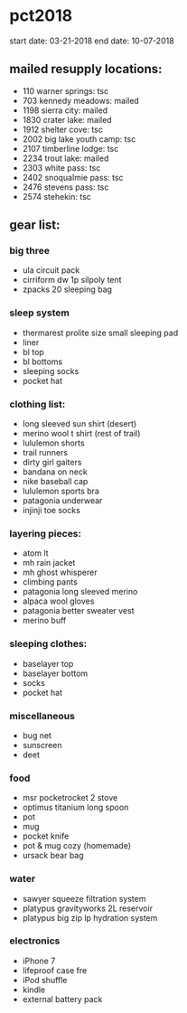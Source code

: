 # pct2018

start date: 03-21-2018
end date: 10-07-2018

## mailed resupply locations: 

- 110 warner springs: tsc
- 703 kennedy meadows: mailed
- 1198 sierra city: mailed
- 1830 crater lake: mailed
- 1912 shelter cove: tsc
- 2002 big lake youth camp: tsc
- 2107 timberline lodge: tsc
- 2234 trout lake: mailed
- 2303 white pass: tsc
- 2402 snoqualmie pass: tsc
- 2476 stevens pass: tsc
- 2574 stehekin: tsc

## gear list:
### big three
- ula circuit pack
- cirriform dw 1p silpoly tent
- zpacks 20 sleeping bag

### sleep system
- thermarest prolite size small sleeping pad
- liner
- bl top
- bl bottoms
- sleeping socks
- pocket hat


### clothing list:
- long sleeved sun shirt (desert)
- merino wool t shirt (rest of trail)
- lululemon shorts
- trail runners
- dirty girl gaiters
- bandana on neck
- nike baseball cap
- lululemon sports bra
- patagonia underwear
- injinji toe socks

### layering pieces:
- atom lt
- mh rain jacket
- mh ghost whisperer
- climbing pants
- patagonia long sleeved merino
- alpaca wool gloves
- patagonia better sweater vest
- merino buff


### sleeping clothes:
- baselayer top
- baselayer bottom
- socks
- pocket hat

### miscellaneous
- bug net
- sunscreen
- deet

### food 
- msr pocketrocket 2 stove
- optimus titanium long spoon
- pot
- mug
- pocket knife
- pot & mug cozy (homemade)
- ursack bear bag

### water
- sawyer squeeze filtration system
- platypus gravityworks 2L reservoir
- platypus big zip lp hydration system

### electronics
- iPhone 7
- lifeproof case fre
- iPod shuffle
- kindle
- external battery pack


